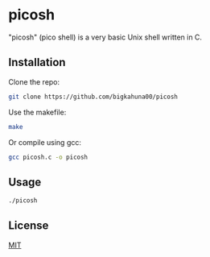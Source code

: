 # picosh

"picosh" (pico shell) is a very basic Unix shell written in C.

## Installation

Clone the repo:

```bash
git clone https://github.com/bigkahuna00/picosh
```

Use the makefile:

```bash
make
```
Or compile using gcc:
```bash
gcc picosh.c -o picosh
```

## Usage

```bash
./picosh
```

## License
[MIT](https://choosealicense.com/licenses/mit/)
